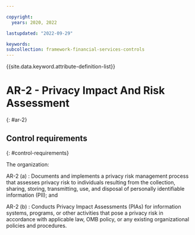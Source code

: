 ```yaml
---

copyright:
  years: 2020, 2022

lastupdated: "2022-09-29"

keywords: 
subcollection: framework-financial-services-controls
---
```


{{site.data.keyword.attribute-definition-list}}

               
# AR-2 - Privacy Impact And Risk Assessment
{: #ar-2}

## Control requirements
{: #control-requirements}

The organization:

AR-2 (a)
    : Documents and implements a privacy risk management process that assesses privacy risk to individuals resulting from the collection, sharing, storing, transmitting, use, and disposal of personally identifiable information (PII); and

AR-2 (b)
    : Conducts Privacy Impact Assessments (PIAs) for information systems, programs, or other activities that pose a privacy risk in accordance with applicable law, OMB policy, or any existing organizational policies and procedures.



